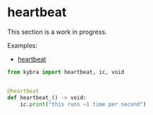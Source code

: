 # heartbeat

This section is a work in progress.

Examples:

-   [heartbeat](https://github.com/demergent-labs/kybra/tree/main/examples/heartbeat)

```python
from kybra import heartbeat, ic, void


@heartbeat
def heartbeat_() -> void:
    ic.print("this runs ~1 time per second")
```
